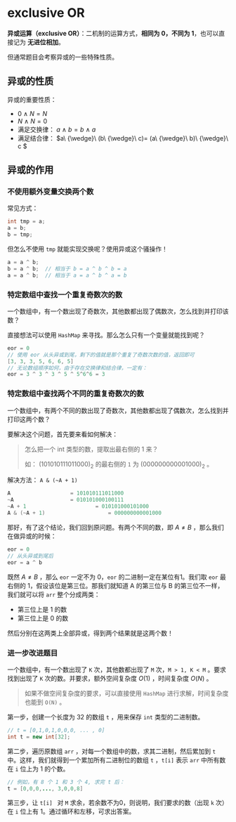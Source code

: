 # exclusive OR

**异或运算（exclusive OR）**：二机制的运算方式，**相同为 0，不同为 1**，也可以直接记为 **无进位相加**。

但通常题目会考察异或的一些特殊性质。

## 异或的性质

异或的重要性质：

- $0\ {\wedge}\ N = N$
- $N\ {\wedge}\ N = 0$
- 满足交换律： $a\ {\wedge}\ b = b\ {\wedge}\ a$ 
- 满足结合律： $a\ {\wedge}\ (b\ {\wedge}\ c)= (a\ {\wedge}\ b)\ {\wedge}\ c $ 

## 异或的作用

### 不使用额外变量交换两个数

常见方式：

```java
int tmp = a;
a = b;
b = tmp;
```

但怎么不使用 `tmp` 就能实现交换呢？使用异或这个骚操作！

```java
a = a ^ b;
b = a ^ b;	// 相当于 b = a ^ b ^ b = a
a = a ^ b;	// 相当于 a = a ^ b ^ a = b
```

### 特定数组中查找一个重复奇数次的数

一个数组中，有一个数出现了奇数次，其他数都出现了偶数次，怎么找到并打印该数？

直接想法可以使用 `HashMap` 来寻找。那么怎么只有一个变量就能找到呢？

```java
eor = 0
// 使用 eor 从头异或到尾，剩下的值就是那个重复了奇数次数的值，返回即可
[3, 3, 3, 5, 6, 6, 5]
// 无论数组顺序如何，由于存在交换律和结合律，一定有：
eor = 3 ^ 3 ^ 3 ^ 5 ^ 5^6^6 = 3
```

### 特定数组中查找两个不同的重复奇数次的数

一个数组中，有两个不同的数出现了奇数次，其他数都出现了偶数次，怎么找到并打印这两个数？

要解决这个问题，首先要来看如何解决：

> 怎么把一个 int 类型的数，提取出最右侧的 1 来？
>
> 如： $(101010111011000)_2$  的最右侧的 `1` 为 $(000000000001000)_2$ 。

解决方法： `A & (~A + 1)`

```java
A  					= 101010111011000
~A 					= 010101000100111
~A + 1  			        = 010101000101000
A & (~A + 1)			        = 000000000001000
```

那好，有了这个结论，我们回到原问题。有两个不同的数，即 $A \neq B$ ，那么我们在做异或的时候：

```java
eor = 0
// 从头异或到尾后
eor = a ^ b
```

既然 $A \neq B$ ，那么 `eor` 一定不为 0，`eor` 的二进制一定在某位有1。我们取 `eor` 最右侧的 1，假设该位是第三位。那我们就知道 A 的第三位与 B 的第三位不一样，我们就可以将 `arr` 整个分成两类：

- 第三位上是 1 的数
- 第三位上是 0 的数

然后分别在这两类上全部异或，得到两个结果就是这两个数！

### 进一步改进题目

一个数组中，有一个数出现了 `K` 次，其他数都出现了 `M` 次，`M > 1, K < M` 。要求找到出现了 `K` 次的数。并要求，额外空间复杂度 $O(1)$ ，时间复杂度 $O(N)$ 。

> 如果不做空间复杂度的要求，可以直接使用 `HashMap` 进行求解，时间复杂度也能到 `O(N)` 。

第一步，创建一个长度为 32 的数组 `t` ，用来保存 `int` 类型的二进制数。

```java
// t = [0,1,0,1,0,0,0, ... , 0]
int t = new int[32];
```

第二步，遍历原数组 `arr` ，对每一个数组中的数，求其二进制，然后累加到 `t` 中。这样，我们就得到一个累加所有二进制位的数组 `t` ，`t[i]` 表示 `arr` 中所有数在 `i` 位上为 1 的个数。

```java
// 例如，有 8 个 1 和 3 个 4, 求完 t 后：
t = [0,0,0,..., 3,0,0,8]
```

第三步，让 `t[i] ` 对 `M` 求余，若余数不为0，则说明，我们要求的数（出现 `k` 次）在 `i` 位上有 1。通过循环和左移，可求出答案。